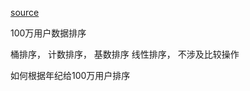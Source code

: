 [source](https://time.geekbang.org/column/article/42038)

100万用户数据排序

桶排序， 计数排序， 基数排序
线性排序， 不涉及比较操作

如何根据年纪给100万用户排序

